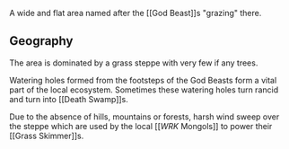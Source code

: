 A wide and flat area named after the [[God Beast]]s "grazing" there.

## Geography
The area is dominated by a grass steppe with very few if any trees. 

Watering holes formed from the footsteps of the God Beasts form a vital part of the local ecosystem. Sometimes these watering holes turn rancid and turn into [[Death Swamp]]s.

Due to the absence of hills, mountains or forests, harsh wind sweep over the steppe which are used by the local [[_WRK_ Mongols]] to power their [[Grass Skimmer]]s.
